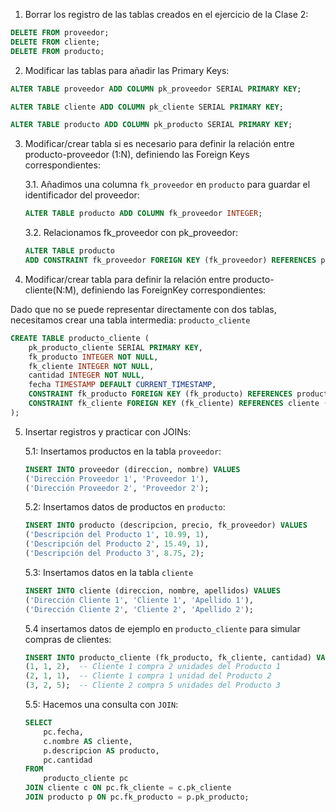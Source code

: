 1. Borrar los registro de las tablas creados en el ejercicio de la Clase 2:

```sql
DELETE FROM proveedor;
DELETE FROM cliente;
DELETE FROM producto;
```

2. Modificar las tablas para añadir las Primary Keys:

```sql
ALTER TABLE proveedor ADD COLUMN pk_proveedor SERIAL PRIMARY KEY;

ALTER TABLE cliente ADD COLUMN pk_cliente SERIAL PRIMARY KEY;

ALTER TABLE producto ADD COLUMN pk_producto SERIAL PRIMARY KEY;

```

3. Modificar/crear tabla si es necesario para definir la relación entre producto-proveedor
(1:N), definiendo las Foreign Keys correspondientes:

    3.1. Añadimos una columna ```fk_proveedor``` en ```producto``` para guardar el identificador del proveedor:

    ```sql
    ALTER TABLE producto ADD COLUMN fk_proveedor INTEGER;
    ```
    3.2. Relacionamos fk_proveedor con pk_proveedor:

    ```sql
    ALTER TABLE producto
    ADD CONSTRAINT fk_proveedor FOREIGN KEY (fk_proveedor) REFERENCES proveedor (pk_proveedor);
    ```

4. Modificar/crear tabla para definir la relación entre producto-cliente(N:M), definiendo
las ForeignKey correspondientes:

Dado que no se puede representar directamente con dos tablas, necesitamos crear una tabla intermedia: ```producto_cliente```

```sql
CREATE TABLE producto_cliente (
    pk_producto_cliente SERIAL PRIMARY KEY,
    fk_producto INTEGER NOT NULL,
    fk_cliente INTEGER NOT NULL,
    cantidad INTEGER NOT NULL,
    fecha TIMESTAMP DEFAULT CURRENT_TIMESTAMP,
    CONSTRAINT fk_producto FOREIGN KEY (fk_producto) REFERENCES producto (pk_producto),
    CONSTRAINT fk_cliente FOREIGN KEY (fk_cliente) REFERENCES cliente (pk_cliente)
);
```

5. Insertar registros y practicar con JOINs:

    5.1: Insertamos productos en la tabla ```proveedor```:

    ```sql
    INSERT INTO proveedor (direccion, nombre) VALUES
    ('Dirección Proveedor 1', 'Proveedor 1'),
    ('Dirección Proveedor 2', 'Proveedor 2');

    ```
    5.2: Insertamos datos de productos en ```producto```:

    ```sql
    INSERT INTO producto (descripcion, precio, fk_proveedor) VALUES
    ('Descripción del Producto 1', 10.99, 1),
    ('Descripción del Producto 2', 15.49, 1),
    ('Descripción del Producto 3', 8.75, 2);
    ```

    5.3: Insertamos datos en la tabla ```cliente```

    ```sql
    INSERT INTO cliente (direccion, nombre, apellidos) VALUES
    ('Dirección Cliente 1', 'Cliente 1', 'Apellido 1'),
    ('Dirección Cliente 2', 'Cliente 2', 'Apellido 2');
    ```
    5.4 insertamos datos de ejemplo en ```producto_cliente``` para simular compras de clientes:

    ```sql
    INSERT INTO producto_cliente (fk_producto, fk_cliente, cantidad) VALUES
    (1, 1, 2),  -- Cliente 1 compra 2 unidades del Producto 1
    (2, 1, 1),  -- Cliente 1 compra 1 unidad del Producto 2
    (3, 2, 5);  -- Cliente 2 compra 5 unidades del Producto 3
    ```
    5.5: Hacemos una consulta con ```JOIN```:

    ```sql
    SELECT 
        pc.fecha, 
        c.nombre AS cliente, 
        p.descripcion AS producto, 
        pc.cantidad
    FROM 
        producto_cliente pc
    JOIN cliente c ON pc.fk_cliente = c.pk_cliente
    JOIN producto p ON pc.fk_producto = p.pk_producto;
    ```